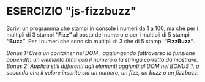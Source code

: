 # ESERCIZIO "js-fizzbuzz"

Scrivi un programma che stampi in console i numeri da 1 a 100, ma che per i multipli di 3 stampi **“Fizz”** al posto del numero e per i multipli di 5 stampi **“Buzz”**.
Per i numeri che sono sia multipli di 3 che di 5 stampi **“FizzBuzz”**.

*Bonus 1: Crea un container nel DOM , aggiungendo (attraverso la funzione append()) un elemento html con il numero o la stringa corretta da mostrare.*
*Bonus 2: Applica stili differenti agli elementi aggiunti al DOM nel BONUS 1, a seconda che il valore inserito sia un numero, un fizz, un buzz o un fizzbuzz.*